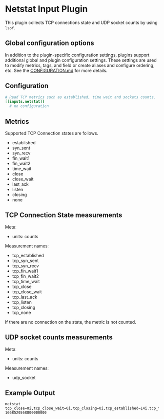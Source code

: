 # Netstat Input Plugin

This plugin collects TCP connections state and UDP socket counts by using
`lsof`.

## Global configuration options <!-- @/docs/includes/plugin_config.md -->

In addition to the plugin-specific configuration settings, plugins support
additional global and plugin configuration settings. These settings are used to
modify metrics, tags, and field or create aliases and configure ordering, etc.
See the [CONFIGURATION.md][CONFIGURATION.md] for more details.

[CONFIGURATION.md]: ../../../docs/CONFIGURATION.md#plugins

## Configuration

```toml @sample.conf
# Read TCP metrics such as established, time wait and sockets counts.
[[inputs.netstat]]
  # no configuration
```

## Metrics

Supported TCP Connection states are follows.

- established
- syn_sent
- syn_recv
- fin_wait1
- fin_wait2
- time_wait
- close
- close_wait
- last_ack
- listen
- closing
- none

## TCP Connection State measurements

Meta:

- units: counts

Measurement names:

- tcp_established
- tcp_syn_sent
- tcp_syn_recv
- tcp_fin_wait1
- tcp_fin_wait2
- tcp_time_wait
- tcp_close
- tcp_close_wait
- tcp_last_ack
- tcp_listen
- tcp_closing
- tcp_none

If there are no connection on the state, the metric is not counted.

## UDP socket counts measurements

Meta:

- units: counts

Measurement names:

- udp_socket

## Example Output

```text
netstat tcp_close=0i,tcp_close_wait=0i,tcp_closing=0i,tcp_established=14i,tcp_fin_wait1=0i,tcp_fin_wait2=0i,tcp_last_ack=0i,tcp_listen=1i,tcp_none=46i,tcp_syn_recv=0i,tcp_syn_sent=0i,tcp_time_wait=0i,udp_socket=10i 1668520568000000000
```
